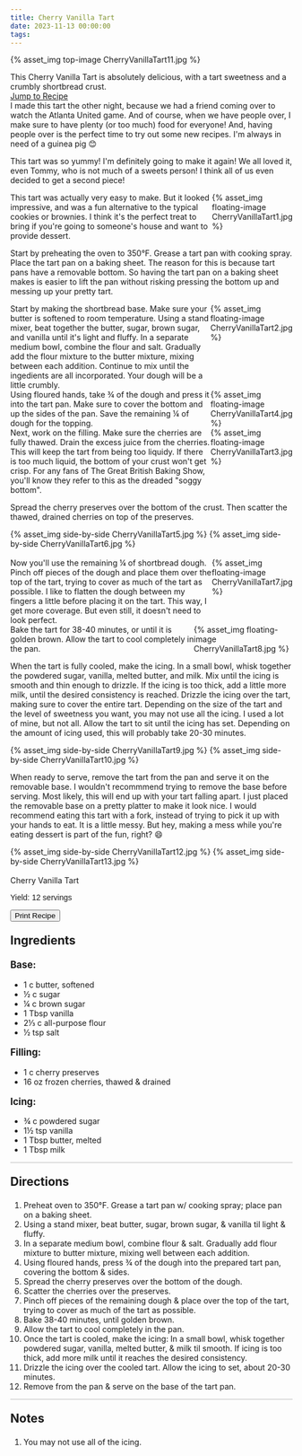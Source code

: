 ```yaml
---
title: Cherry Vanilla Tart
date: 2023-11-13 00:00:00
tags:
---
```


{% asset_img top-image CherryVanillaTart11.jpg %}
<div class="post-body">
This Cherry Vanilla Tart is absolutely delicious, with a tart sweetness and a crumbly shortbread crust. 

<br>
<!--more-->

<a class="jump-to-recipe-btn" href="#recipejump"> 
    Jump to Recipe
</a>

<br>
I made this tart the other night, because we had a friend coming over to watch the Atlanta United game. And of course, when we have people over, I make sure to have plenty (or too much) food for everyone! And, having people over is the perfect time to try out some new recipes. I'm always in need of a guinea pig 😊 

This tart was so yummy! I'm definitely going to make it again! We all loved it, even Tommy, who is not much of a sweets person! I think all of us even decided to get a second piece! 

<div style="display:flex;">
This tart was actually very easy to make. But it looked impressive, and was a fun alternative to the typical cookies or brownies. I think it's the perfect treat to bring if you're going to someone's house and want to provide dessert. 
<div>
    {% asset_img floating-image CherryVanillaTart1.jpg %}
</div>
</div>

Start by preheating the oven to 350°F. Grease a tart pan with cooking spray. Place the tart pan on a baking sheet. The reason for this is because tart pans have a removable bottom. So having the tart pan on a baking sheet makes is easier to lift the pan without risking pressing the bottom up and messing up your pretty tart. 

<div style="display:flex;">
Start by making the shortbread base. Make sure your butter is softened to room temperature. Using a stand mixer, beat together the butter, sugar, brown sugar, and vanilla until it's light and fluffy. 
In a separate medium bowl, combine the flour and salt. Gradually add the flour mixture to the butter mixture, mixing between each addition. Continue to mix until the ingedients are all incorporated. Your dough will be a little crumbly. 
<div>
    {% asset_img floating-image CherryVanillaTart2.jpg %}
</div>
</div>

<div style="display:flex;">
Using floured hands, take ¾ of the dough and press it into the tart pan. Make sure to cover the bottom and up the sides of the pan. Save the remaining ¼ of dough for the topping. 
<div>
    {% asset_img floating-image CherryVanillaTart4.jpg %}
</div>
</div>

<div style="display:flex;">
Next, work on the filling. Make sure the cherries are fully thawed. Drain the excess juice from the cherries. This will keep the tart from being too liquidy. If there is too much liquid, the bottom of your crust won't get crisp. For any fans of The Great British Baking Show, you'll know they refer to this as the dreaded "soggy bottom". 
<div>
    {% asset_img floating-image CherryVanillaTart3.jpg %}
</div>
</div>

Spread the cherry preserves over the bottom of the crust. Then scatter the thawed, drained cherries on top of the preserves. 
<div style="display:flex;">
    {% asset_img side-by-side CherryVanillaTart5.jpg %}
    {% asset_img side-by-side CherryVanillaTart6.jpg %}
</div>

<br>
<div style="display:flex;">
Now you'll use the remaining ¼ of shortbread dough. Pinch off pieces of the dough and place them over the top of the tart, trying to cover as much of the tart as possible. I like to flatten the dough between my fingers a little before placing it on the tart. This way, I get more coverage. But even still, it doesn't need to look perfect. 
<div>
    {% asset_img floating-image CherryVanillaTart7.jpg %}
</div>
</div>

<div style="display:flex;">
Bake the tart for 38-40 minutes, or until it is golden brown. Allow the tart to cool completely in the pan. 
<div>
    {% asset_img floating-image CherryVanillaTart8.jpg %}
</div>
</div>

When the tart is fully cooled, make the icing. In a small bowl, whisk together the powdered sugar, vanilla, melted butter, and milk. Mix until the icing is smooth and thin enough to drizzle. If the icing is too thick, add a little more milk, until the desired consistency is reached. 
Drizzle the icing over the tart, making sure to cover the entire tart. Depending on the size of the tart and the level of sweetness you want, you may not use all the icing. I used a lot of mine, but not all. Allow the tart to sit until the icing has set. Depending on the amount of icing used, this will probably take 20-30 minutes. 
<div style="display:flex;">
    {% asset_img side-by-side CherryVanillaTart9.jpg %}
    {% asset_img side-by-side CherryVanillaTart10.jpg %}
</div>

When ready to serve, remove the tart from the pan and serve it on the removable base. I wouldn't recommmend trying to remove the base before serving. Most likely, this will end up with your tart falling apart. I just placed the removable base on a pretty platter to make it look nice. 
I would recommend eating this tart with a fork, instead of trying to pick it up with your hands to eat. It is a little messy. But hey, making a mess while you're eating dessert is part of the fun, right? 😄
<div style="display:flex;">
    {% asset_img side-by-side CherryVanillaTart12.jpg %}
    {% asset_img side-by-side CherryVanillaTart13.jpg %}
</div>

<br>
</div>

<div id="recipejump"></div>
<div id="recipe">
    <div class="recipe-box">
        <div class="recipe-title-box">
            <div>
                <div class="recipe-title-box-title">
                    <div class="recipe-title-box-header">Cherry Vanilla Tart</div>
                </div>
                <p class="recipe-title-box-title" style="font-family: Arial;">Yield: 12 servings</p>
            </div>
            <!-- {% asset_img recipe-title-box-img CherryVanillaTart11.jpg %} -->
            <button class="print-recipe"
                    type="button"
                    onclick="printDIV('recipe')" >
                Print Recipe
            </button>
        </div>
        <p style="font-size:150%;"><b>Ingredients</b></p>
        <p style="font-size:120%;"><b>Base:</b></p>
        <ul class="post-body">
                <li>1 c butter, softened</li>
                <li>½ c sugar</li>
                <li>¼ c brown sugar</li>
                <li>1 Tbsp vanilla</li>
                <li>2⅓ c all-purpose flour</li>
                <li>½ tsp salt</li>
        </ul>
        <p style="font-size:120%;"><b>Filling:</b></p>
        <ul class="post-body">
                <li>1 c cherry preserves</li>
                <li>16 oz frozen cherries, thawed & drained</li>
        </ul>
        <p style="font-size:120%;"><b>Icing:</b></p>
        <ul class="post-body">
                <li>¾ c powdered sugar</li>
                <li>1½ tsp vanilla</li>
                <li>1 Tbsp butter, melted</li>
                <li>1 Tbsp milk</li>
        </ul>
        <hr style="height:1px;background-color:rgb(189, 189, 189) ">
        <p style="font-size:150%;"><b>Directions</b></p>
        <ol class="post-body">
            <li>Preheat oven to 350°F. Grease a tart pan w/ cooking spray; place pan on a baking sheet.</li>
            <li>Using a stand mixer, beat butter, sugar, brown sugar, & vanilla til light & fluffy.</li>
            <li>In a separate medium bowl, combine flour & salt. Gradually add flour mixture to butter mixture, mixing well between each addition.</li>
            <li>Using floured hands, press ¾ of the dough into the prepared tart pan, covering the bottom & sides.</li>
            <li>Spread the cherry preserves over the bottom of the dough.</li>
            <li>Scatter the cherries over the preserves.</li>
            <li>Pinch off pieces of the remaining dough & place over the top of the tart, trying to cover as much of the tart as possible.</li>
            <li>Bake 38-40 minutes, until golden brown.</li>
            <li>Allow the tart to cool completely in the pan.</li>
            <li>Once the tart is cooled, make the icing: In a small bowl, whisk together powdered sugar, vanilla, melted butter, & milk til smooth. If icing is too thick, add more milk until it reaches the desired consistency.</li>
            <li>Drizzle the icing over the cooled tart. Allow the icing to set, about 20-30 minutes.</li>
            <li>Remove from the pan & serve on the base of the tart pan.</li>
        </ol> 
        <hr style="height:1px;background-color:rgb(189, 189, 189) ">
        <p style="font-size:150%;"><b>Notes</b></p>
        <ol class="post-body">
            <li>You may not use all of the icing.</li>
        </ol>
    </div>
</div>

<br>
